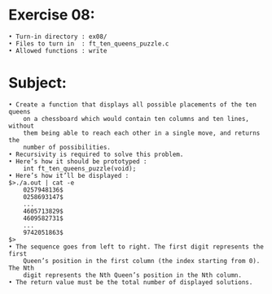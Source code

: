 # Exercise 08:
	• Turn-in directory : ex08/
	• Files to turn in  : ft_ten_queens_puzzle.c
	• Allowed functions : write
# Subject:
	• Create a function that displays all possible placements of the ten queens
		on a chessboard which would contain ten columns and ten lines, without
		them being able to reach each other in a single move, and returns the
		number of possibilities.
	• Recursivity is required to solve this problem.
	• Here’s how it should be prototyped :
		int ft_ten_queens_puzzle(void);
	• Here’s how it’ll be displayed :
	$>./a.out | cat -e
		0257948136$
		0258693147$
		...
		4605713829$
		4609582731$
		...
		9742051863$
	$>
	• The sequence goes from left to right. The first digit represents the first
		Queen’s position in the first column (the index starting from 0). The Nth
		digit represents the Nth Queen’s position in the Nth column.
	• The return value must be the total number of displayed solutions.
